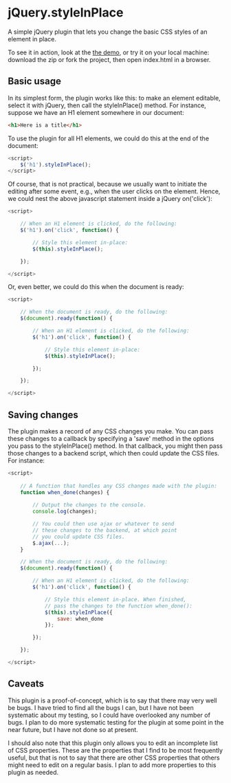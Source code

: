 jQuery.styleInPlace
=========

A simple jQuery plugin that lets you change the basic CSS styles of an element in place. 

To see it in action, look at the [the demo](http://jpaasch.github.com/jQuery.styleInPlace/), or try it on your local machine: download the zip or fork the project, then open index.html in a browser. 

Basic usage
----------

In its simplest form, the plugin works like this: to make an element editable, select it with jQuery, then call the styleInPlace() method. For instance, suppose we have an H1 element somewhere in our document: 

```html
<h1>Here is a title</h1>
```

To use the plugin for all H1 elements, we could do this at the end of the document: 

```javascript
<script>
	$('h1').styleInPlace();
</script>
```

Of course, that is not practical, because we usually want to initiate the editing after some event, e.g., when the user clicks on the element. Hence, we could nest the above javascript statement inside a jQuery on('click'):

```javascript
<script>

	// When an H1 element is clicked, do the following:
	$('h1').on('click', function() {

		// Style this element in-place:
		$(this).styleInPlace();

	});

</script>
```

Or, even better, we could do this when the document is ready: 

```javascript
<script>

	// When the document is ready, do the following: 
	$(document).ready(function() {

		// When an H1 element is clicked, do the following:
		$('h1').on('click', function() {

			// Style this element in-place:
			$(this).styleInPlace();

		});

	});

</script>
```

Saving changes
------------------

The plugin makes a record of any CSS changes you make. You can pass these changes to a callback by specifying a 'save' method in the options you pass to the styleInPlace() method. In that callback, you might then pass those changes to a backend script, which then could update the CSS files. For instance: 

```javascript
<script>
	
	// A function that handles any CSS changes made with the plugin:
	function when_done(changes) {
		
		// Output the changes to the console.
		console.log(changes);

		// You could then use ajax or whatever to send 
		// these changes to the backend, at which point
		// you could update CSS files.
		$.ajax(...);
	}

	// When the document is ready, do the following: 
	$(document).ready(function() {

		// When an H1 element is clicked, do the following:
		$('h1').on('click', function() {

			// Style this element in-place. When finished,
			// pass the changes to the function when_done():
			$(this).styleInPlace({
				save: when_done
			});

		});

	});

</script>
```

Caveats
--------------

This plugin is a proof-of-concept, which is to say that there may very well be bugs. I have tried to find all the bugs I can, but I have not been systematic about my testing, so I could have overlooked any number of bugs. I plan to do more systematic testing for the plugin at some point in the near future, but I have not done so at present. 

I should also note that this plugin only allows you to edit an incomplete list of CSS properties. These are the properties that I find to be most frequently useful, but that is not to say that there are other CSS properties that others might need to edit on a regular basis. I plan to add more properties to this plugin as needed. 